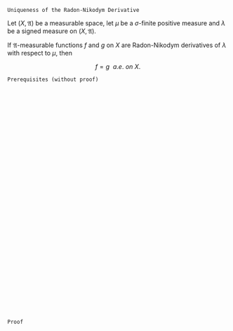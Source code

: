 ```
Uniqueness of the Radon-Nikodym Derivative
```

Let $(X, \mathfrak{A})$ be a measurable space, let $\mu$ be a $\sigma$-finite positive measure and $\lambda$ be a signed measure on $(X, \mathfrak{A})$.

If $\mathfrak{A}$-measurable functions $f$ and $g$ on $X$ are Radon-Nikodym derivatives of $\lambda$ with respect to $\mu$, then 

$$
f=g \ \ a.e. \ on \ X.
$$





```
Prerequisites (without proof)
```


<br>
<br>
<br>
<br>
<br>
<br>
<br>
<br>
<br>
<br>
<br>
<br>
<br>
<br>
<br>
<br>
<br>
<br>
<br>
<br>
<br>
<br>
<br>
<br>
<br>
<br>
<br>
<br>
<br>
<br>


```
Proof
```
